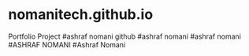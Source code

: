 # nomanitech.github.io
Portfolio Project
#ashraf nomani github
#ashraf nomani
#ashraf nomani
#ASHRAF NOMANI
#Ashraf Nomani

